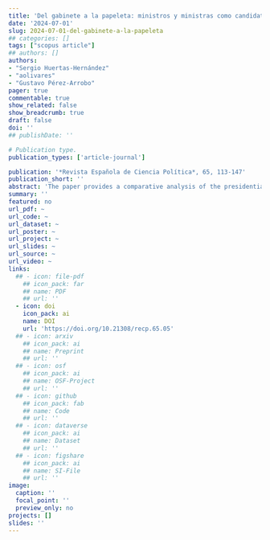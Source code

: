 ```yaml
---
title: 'Del gabinete a la papeleta: ministros y ministras como candidatos presidenciales'
date: '2024-07-01'
slug: 2024-07-01-del-gabinete-a-la-papeleta
## categories: []
tags: ["scopus article"]
## authors: []
authors:
- "Sergio Huertas-Hernández"
- "aolivares"
- "Gustavo Pérez-Arrobo"
pager: true
commentable: true
show_related: false
show_breadcrumb: true
draft: false
doi: ''
## publishDate: ''

# Publication type.
publication_types: ['article-journal']

publication: '*Revista Española de Ciencia Política*, 65, 113-147'
publication_short: ''
abstract: 'The paper provides a comparative analysis of the presidential systems of Argentina, Colombia, Chile, and Uruguay, covering the period between 1989 and 2022, with the aim of examining the factors that motivate a person in the head of a ministry to seek the presidential candidacy. The central argument holds that both the incumbent president and the political parties have the purpose of taking advantage of a person’s passage through a Cabinet of State to boost his or her presidential candidacy within the political organization. The selected cases are justified due to the existence of historical moments in which ministers have left their posts to compete for the presidency in these countries. The methodology employed in this study follows a multi-method logic. First, quantitative logistic regression analysis is used, followed by qualitative press analysis of ministers’ careers to support the theoretical argument. The most notable results highlight that having a political profile, being a member of the president’s political party and having held a political ministry are influential factors when running in presidential elections.'
summary: ''
featured: no
url_pdf: ~
url_code: ~
url_dataset: ~
url_poster: ~
url_project: ~
url_slides: ~
url_source: ~
url_video: ~
links:
  ## - icon: file-pdf
    ## icon_pack: far
    ## name: PDF
    ## url: ''
  - icon: doi
    icon_pack: ai
    name: DOI
    url: 'https://doi.org/10.21308/recp.65.05'
  ## - icon: arxiv
    ## icon_pack: ai
    ## name: Preprint
    ## url: ''
  ## - icon: osf
    ## icon_pack: ai
    ## name: OSF-Project
    ## url: ''
  ## - icon: github
    ## icon_pack: fab
    ## name: Code
    ## url: ''
  ## - icon: dataverse
    ## icon_pack: ai
    ## name: Dataset
    ## url: ''
  ## - icon: figshare
    ## icon_pack: ai
    ## name: SI-File
    ## url: ''
image:
  caption: ''
  focal_point: ''
  preview_only: no
projects: []
slides: ''
---
```

